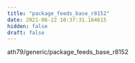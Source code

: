 ```yaml
---
title: "package_feeds_base_r8152"
date: 2021-06-22 10:37:31.184615
hidden: false
draft: false
---
```


ath79/generic/package_feeds_base_r8152

